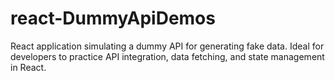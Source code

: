 # react-DummyApiDemos
React application simulating a dummy API for generating fake data. Ideal for developers to practice API integration, data fetching, and state management in React.

